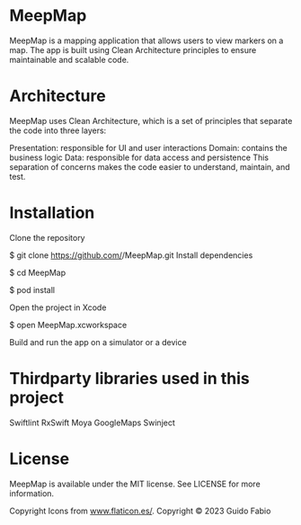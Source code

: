 # MeepMap

MeepMap is a mapping application that allows users to view markers on a map. The app is built using Clean Architecture principles to ensure maintainable and scalable code.

# Architecture
MeepMap uses Clean Architecture, which is a set of principles that separate the code into three layers:

Presentation: responsible for UI and user interactions
Domain: contains the business logic
Data: responsible for data access and persistence
This separation of concerns makes the code easier to understand, maintain, and test.

# Installation
Clone the repository

$ git clone https://github.com/<username>/MeepMap.git
Install dependencies

$ cd MeepMap

$ pod install

Open the project in Xcode

$ open MeepMap.xcworkspace

Build and run the app on a simulator or a device

# Thirdparty libraries used in this project

Swiftlint
RxSwift
Moya
GoogleMaps
Swinject

# License
MeepMap is available under the MIT license. See LICENSE for more information.

Copyright
Icons from www.flaticon.es/.
Copyright © 2023 Guido Fabio
